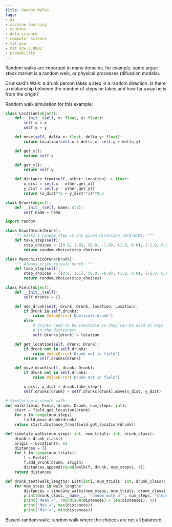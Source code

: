 ```yaml
---
title: Random Walks
tags:
- ai
- machine learning
- courses
- data science
- computer science
- mit ocw
- mit ocw 6.0002
- probability
---
```


Random walks are important in many domains, for example, some argue stock market is a random walk, or physical processes (difussion models).

Drunkard's Walk: a drunk person takes a step in a random direction. Is there a relationship between the number of steps he takes and how far away he is from the origin?

Random walk simulation for this example:

```python
class Location(object):
	def __init__(self, x: float, y: float):
		self.x = x
		self.y = y

	def move(self, delta_x: float, delta_y: float):
		return Location(self.x + delta_x, self.y + delta_y)

	def get_x():
		return self.x

	def get_y():
		return self.y

	def distance_from(self, other: Location) -> float:
		x_dist = self.x - other.get_x()
		y_dist = self.y - other.get_y()
		return (x_dist**2 + y_dist**2)**0.5

class Drunk(object):
	def __init__(self, name: str):
		self.name = name

import random

class UsualDrunk(Drunk):
	""" Walks a random step in any given direction (N/S/E/W). """
	def take_step(self):
		step_choices = [(0.0, 1.0), (0.0, -1.0), (1.0, 0.0), (-1.0, 0.0)]
		return random.choice(step_choices)

class MasochisticDrunk(Drunk):
	""" Always tries to walk north. """
	def take_step(self):
		step_choices = [(0.0, 1.1), (0.0, -0.9), (1.0, 0.0), (-1.0, 0.0)]
		return random.choice(step_choices)

class Field(object):
	def __init__(self):
		self.drunks = {}

	def add_drunk(self, drunk: Drunk, location: Location):
		if drunk in self.drunks:
			raise ValueError('Duplicate drunk')
		else:
			# drunks need to be inmutable so they can be used as keys
			# in the dictionary
			self.drunks[drunk] = location 

	def get_location(self, drunk: Drunk):
		if drunk not in self.drunks:
			raise ValueError('Drunk not in field')
		return self.drunks[drunk]

	def move_drunk(self, drunk: Drunk):
		if drunk not in self.drunks:
			raise ValueError('Drunk not in field')

		x_dist, y_dist = drunk.take_step()
		self.drunks[drunk] = self.drunks[drunk].move(x_dist, y_dist)

# Simulating a single walk:
def walk(field: Field, drunk: Drunk, num_steps: int):
	start = field.get_location(drunk)
	for s in range(num_steps):
		field.move_drunk(drunk)
	return start.distance_from(field.get_location(drunk))

def simulate_walks(num_steps: int, num_trials: int, drunk_class):
	drunk = drunk_class()
	origin = Location(0, 0)
	distances = []
	for t in range(num_trials):
		f = Field()
		f.add_drunk(drunk, origin)
		distances.append(round(walk(f, drunk, num_steps), 1))
	return distances

def drunk_test(walk_lengths: List[int], num_trials: int, drunk_class):
	for num_steps in walk_lengths:
		distances = simulate_walks(num_steps, num_trials, drunk_class)
		print(drunk_class.__name__, 'random walk of', num_steps, 'steps')
		print('Mean =', round(sum(distances) / len(distances), 4))
		print('Max =', max(distances))
		print('Min =', min(distances))
```

Biased-random walk: random walk where the choices are not all balanced.